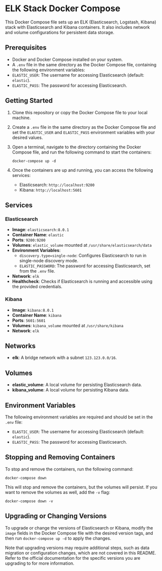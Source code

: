 
# ELK Stack Docker Compose

This Docker Compose file sets up an ELK (Elasticsearch, Logstash, Kibana) stack with Elasticsearch and Kibana containers. It also includes network and volume configurations for persistent data storage.

## Prerequisites

- Docker and Docker Compose installed on your system.
- A `.env` file in the same directory as the Docker Compose file, containing the following environment variables:
 - `ELASTIC_USER`: The username for accessing Elasticsearch (default: `elastic`).
 - `ELASTIC_PASS`: The password for accessing Elasticsearch.

## Getting Started

1. Clone this repository or copy the Docker Compose file to your local machine.
2. Create a `.env` file in the same directory as the Docker Compose file and set the `ELASTIC_USER` and `ELASTIC_PASS` environment variables with your desired values.
3. Open a terminal, navigate to the directory containing the Docker Compose file, and run the following command to start the containers:

    `docker-compose up -d`

4. Once the containers are up and running, you can access the following services:
   - Elasticsearch: `http://localhost:9200`
   - Kibana: `http://localhost:5601`

## Services

### Elasticsearch

- **Image**: `elasticsearch:8.0.1`
- **Container Name**: `elastic`
- **Ports**: `9200:9200`
- **Volumes**: `elastic_volume` mounted at `/usr/share/elasticsearch/data`
- **Environment Variables**:
  - `discovery.type=single-node`: Configures Elasticsearch to run in single-node discovery mode.
  - `ELASTIC_PASSWORD`: The password for accessing Elasticsearch, set from the `.env` file.
- **Network**: `elk`
- **Healthcheck**: Checks if Elasticsearch is running and accessible using the provided credentials.

### Kibana

- **Image**: `kibana:8.0.1`
- **Container Name**: `kibana`
- **Ports**: `5601:5601`
- **Volumes**: `kibana_volume` mounted at `/usr/share/kibana`
- **Network**: `elk`

## Networks

- **elk**: A bridge network with a subnet `123.123.0.0/16`.

## Volumes

- **elastic_volume**: A local volume for persisting Elasticsearch data.
- **kibana_volume**: A local volume for persisting Kibana data.

## Environment Variables

The following environment variables are required and should be set in the `.env` file:

- `ELASTIC_USER`: The username for accessing Elasticsearch (default: `elastic`).
- `ELASTIC_PASS`: The password for accessing Elasticsearch.

## Stopping and Removing Containers

To stop and remove the containers, run the following command:

    docker-compose down

This will stop and remove the containers, but the volumes will persist. If you want to remove the volumes as well, add the `-v` flag:

    docker-compose down -v

## Upgrading or Changing Versions

To upgrade or change the versions of Elasticsearch or Kibana, modify the `image` fields in the Docker Compose file with the desired version tags, and then run `docker-compose up -d` to apply the changes.

Note that upgrading versions may require additional steps, such as data migration or configuration changes, which are not covered in this README. Refer to the official documentation for the specific versions you are upgrading to for more information.


